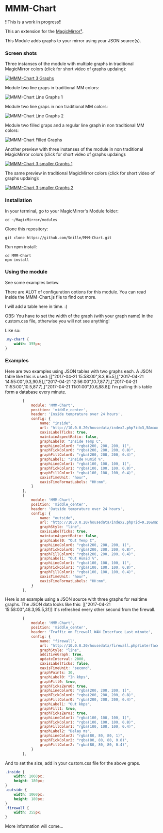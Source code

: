 
# MMM-Chart

!!This is a work in progress!!

This an extension for the [MagicMirror²](https://magicmirror.builders/).

This Module adds graphs to your mirror using your JSON source(s).

### Screen shots

Three instanses of the module with multiple graphs in traditional MagicMirror colors (click for short video of graphs updaing):

[![MMM-Chart 3 Graphs](https://github.com/Snille/MMM-Chart/blob/master/.github/graph08.png)](https://youtu.be/BF3O1WppKyg)

Module two line graps in traditional MM colors:

![MMM-Chart Line Graphs 1](https://github.com/Snille/MMM-Chart/blob/master/.github/graph10.png)

Module two line graps in non traditional MM colors:

![MMM-Chart Line Graphs 2](https://github.com/Snille/MMM-Chart/blob/master/.github/graph01.png)

Module two filled graps and a regular line graph in non traditional MM colors:

![MMM-Chart Filled Graphs](https://github.com/Snille/MMM-Chart/blob/master/.github/graph02.png)

Another preview with three instanses of the module in non traditional MagicMirror colors (click for short video of graphs updaing):

[![MMM-Chart 3 smaller Graphs 1](https://github.com/Snille/MMM-Chart/blob/master/.github/graph07.png)](https://youtu.be/-py3-ztZrOw)

The same preview in traditional MagicMirror colors (click for short video of graphs updaing):

[![MMM-Chart 3 smaller Graphs 2](https://github.com/Snille/MMM-Chart/blob/master/.github/graph11.png)](https://youtu.be/2q3GE2t0ePI)

### Installation

In your terminal, go to your MagicMirror's Module folder:
````
cd ~/MagicMirror/modules
````

Clone this repository:
````
git clone https://github.com/Snille/MMM-Chart.git
````

Run npm install:
````
cd MMM-Chart
npm install
````

### Using the module

See some examples below.
 
There are ALOT of configuration options for this module. You can read inside the MMM-Chart.js file to find out more.

I will add a table here in time. :)

OBS: You have to set the width of the graph (with your graph name) in the custom.css file, otherwise you will not see anything!

Like so:

````css
.my-chart {
	width: 355px;
}
````

### Examples

Here are two examples using JSON tables with two graphs each.
A JSON table like this is used: [["2017-04-21 15:58:00",8.3,95.5],["2017-04-21 14:55:00",9.3,90.5],["2017-04-21 12:56:00",10.7,87.7],["2017-04-21 11:53:00",10.5,87.7],["2017-04-21 11:01:00",10.6,88.8]]
I'm pulling this table form a database every minute.

````javascript
		{
			module: 'MMM-Chart',
			position: 'middle_center',
			header: 'Inside temprature over 24 hours',
			config: {
				name: "inside",
				url: "http://10.0.0.20/housedata/index2.php?id=3,5&max=24&sort=desc",
				xaxisLabelTicks: true,
				maintainAspectRatio: false,
				graphLabel0: "Inside Temp C",
				graphLineColor0: "rgba(200, 200, 200, 1)",
				graphTickColor0: "rgba(200, 200, 200, 0.8)",
				graphFillColor0: "rgba(200, 200, 200, 0.4)",
				graphLabel1: "Inside Humid %",
				graphLineColor1: "rgba(100, 100, 100, 1)",
				graphTickColor1: "rgba(100, 100, 100, 0.8)",
				graphFillColor1: "rgba(100, 100, 100, 0.4)",
				xaxisTimeUnit: "hour",
				xaxisTimeFormatLabels: "HH:mm",
			}
		},
		{
			module: 'MMM-Chart',
			position: 'middle_center',
			header: 'Outside temprature over 24 hours',
			config: {
				name: "outside",
				url: "http://10.0.0.20/housedata/index2.php?id=9,10&max=24&sort=desc",
				graphStyle: "line",
				xaxisLabelTicks: true,
				maintainAspectRatio: false,
				graphLabel0: "Out Temp C",
				graphLineColor0: "rgba(200, 200, 200, 1)",
				graphTickColor0: "rgba(200, 200, 200, 0.8)",
				graphFillColor0: "rgba(200, 200, 200, 0.4)",
				graphLabel1: "Out Humid %",
				graphLineColor1: "rgba(100, 100, 100, 1)",
				graphTickColor1: "rgba(100, 100, 100, 0.8)",
				graphFillColor1: "rgba(100, 100, 100, 0.4)",
				xaxisTimeUnit: "hour",
				xaxisTimeFormatLabels: "HH:mm",
			}
		},
````
Here is an example using a JSON source with three graphs for realtime graphs.
The JSON data looks like this: [["2017-04-21 15:58:00",48.3,95.5,31]]
It's refreshed every other second from the firewall.

````javascript
		{
			module: 'MMM-Chart',
			position: 'middle_center',
			header: 'Traffic on Firewall WAN Interface Last minute',
			config: {
				name: "firewall",
				url: "http://10.0.0.20/housedata/firewall.php?interface=wan&in=1&out=1&delay=1",
				graphStyle: "line",
				additiveGraph: true,
				updateInterval: 2000,
				xaxisLabelTicks: false,
				xaxisTimeUnit: "second",
				graphPoints: 30,
				graphLabel0: "In kbps",
				graphFill0: true,
				graphTicksZero0: true,
				graphLineColor0: "rgba(200, 200, 200, 1)",
				graphTickColor0: "rgba(200, 200, 200, 0.8)",
				graphFillColor0: "rgba(200, 200, 200, 0.4)",
				graphLabel1: "Out kbps",
				graphFill1: true,
				graphTicksZero1: true,
				graphLineColor1: "rgba(100, 100, 100, 1)",
				graphTickColor1: "rgba(100, 100, 100, 0.8)",
				graphFillColor1: "rgba(100, 100, 100, 0.4)",
				graphLabel2: "Delay ms",
				graphLineColor2: "rgba(80, 80, 80, 1)",
				graphTickColor2: "rgba(80, 80, 80, 0.8)",
				graphFillColor2: "rgba(80, 80, 80, 0.4)",
			}
		},
````

And to set the size, add in your custom.css file for the above graps.

````CSS
.inside {
	width: 1060px;
	height: 180px;
}
.outside {
	width: 1060px;
	height: 180px;
}
.firewall {
	width: 355px;
}
````

More information will come...
